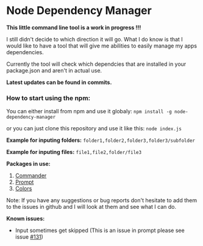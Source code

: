 # Node Dependency Manager

**This little command line tool is a work in progress !!!**

I still didn't decide to which direction it will go. What I do know is 
that I would like to have a tool that will give me abilities to easily manage my apps dependencies.

Currently the tool will check which dependcies that are installed in
your package.json and aren't in actual use.

**Latest updates can be found in commits.**

### How to start using the npm:

You can either install from npm and use it globaly:
```npm install -g node-dependency-manager``` 

or you can just clone this repository and use it like this:
```node index.js```

**Example for inputing folders:**
```folder1,folder2,folder3,folder3/subfolder```

**Example for inputing files:**
```file1,file2,folder/file3```

**Packages in use:**
1. [Commander](https://github.com/tj/commander.js/ "Commander github")
2. [Prompt](https://github.com/flatiron/prompt "Prompt github")
3. [Colors](https://github.com/Marak/colors.js "Colors github")

Note: If you have any suggestions or bug reports don't hesitate to add 
them to the issues in github and I will look at them and see what I can do.

**Known issues:**
- Input sometimes get skipped (This is an issue in prompt please see issue [#131](https://github.com/flatiron/prompt/issues/132))